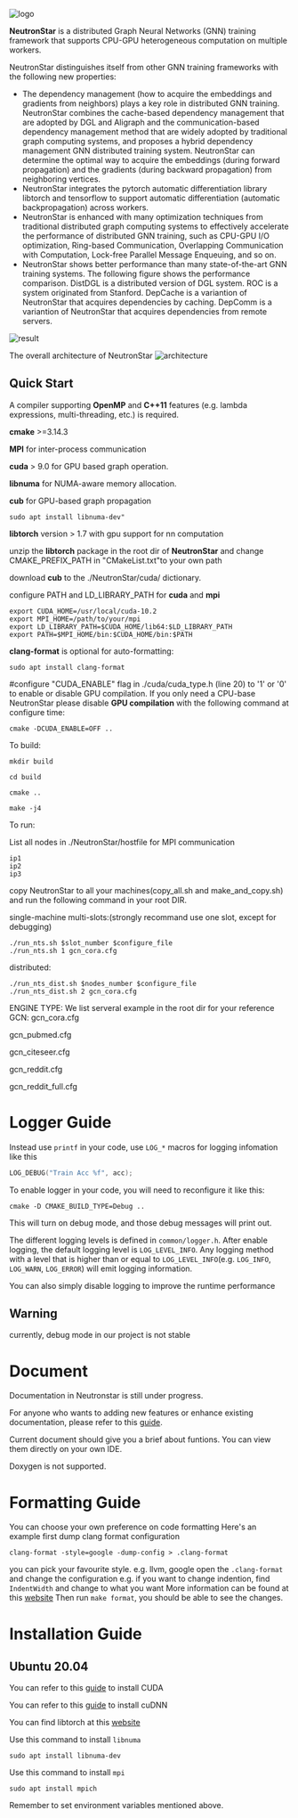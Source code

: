 ![logo](https://github.com/Wangqge/NeutronStarLite/blob/master/logo/logo.png)

**NeutronStar** is a distributed Graph Neural Networks (GNN) training framework that supports CPU-GPU heterogeneous computation on multiple workers. 

NeutronStar distinguishes itself from other GNN training frameworks with the following new properties:

 * The dependency management (how to acquire the embeddings and gradients from neighbors) plays a key role in distributed GNN training. NeutronStar combines the cache-based dependency management that are adopted by DGL and Aligraph and the communication-based dependency management method that are widely adopted by traditional graph computing systems, and proposes a hybrid dependency management GNN distributed training system. NeutronStar can determine the optimal way to acquire the embeddings (during forward propagation) and the gradients (during backward propagation) from neighboring vertices. 
 * NeutronStar integrates the pytorch automatic differentiation library libtorch and tensorflow to support automatic differentiation (automatic backpropagation) across workers. 
 * NeutronStar is enhanced with many optimization techniques from traditional distributed graph computing systems to effectively accelerate the performance of distributed GNN training, such as CPU-GPU I/O optimization, Ring-based Communication, Overlapping Communication with Computation, Lock-free Parallel Message Enqueuing, and so on.
 * NeutronStar shows better performance than many state-of-the-art GNN training systems. The following figure shows the performance comparison. DistDGL is a distributed version of DGL system. ROC is a system originated from Stanford. DepCache is a variantion of NeutronStar that acquires dependencies by caching. DepComm is a variantion of NeutronStar that acquires dependencies from remote servers.

![result](https://user-images.githubusercontent.com/11622204/157364687-39e7e4be-7494-41c2-a9f8-7835334b50ad.png)

The overall architecture of NeutronStar
![architecture](https://user-images.githubusercontent.com/11622204/157367313-275431a3-09f5-4a7c-a8eb-b86317ef6713.png)


## Quick Start

A compiler supporting **OpenMP** and **C++11** features (e.g. lambda expressions, multi-threading, etc.) is required.

**cmake** >=3.14.3

**MPI** for inter-process communication 

**cuda** > 9.0 for GPU based graph operation.

**libnuma** for NUMA-aware memory allocation.

**cub** for GPU-based graph propagation


```
sudo apt install libnuma-dev"
```

**libtorch** version > 1.7 with gpu support for nn computation

unzip the **libtorch** package in the root dir of **NeutronStar** and change CMAKE_PREFIX_PATH in "CMakeList.txt"to your own path

download **cub** to the ./NeutronStar/cuda/ dictionary.


configure PATH and LD_LIBRARY_PATH for **cuda** and **mpi**
```
export CUDA_HOME=/usr/local/cuda-10.2
export MPI_HOME=/path/to/your/mpi
export LD_LIBRARY_PATH=$CUDA_HOME/lib64:$LD_LIBRARY_PATH
export PATH=$MPI_HOME/bin:$CUDA_HOME/bin:$PATH
```

**clang-format** is optional for auto-formatting: 
```shell
sudo apt install clang-format
```

#configure "CUDA_ENABLE" flag in ./cuda/cuda_type.h (line 20) to '1' or '0' to enable or disable GPU compilation.
If you only need a CPU-base NeutronStar
please disable **GPU compilation** with the following command at configure time:
```shell
cmake -DCUDA_ENABLE=OFF ..
```

To build:
```shell
mkdir build

cd build

cmake ..

make -j4
```


To run:

List all nodes in ./NeutronStar/hostfile for MPI communication
```
ip1
ip2
ip3
```
copy NeutronStar to all your machines(copy_all.sh and make_and_copy.sh) and run the following command in your root DIR.

single-machine multi-slots:(strongly recommand use one slot, except for debugging)
```
./run_nts.sh $slot_number $configure_file
./run_nts.sh 1 gcn_cora.cfg
```
distributed:

```
./run_nts_dist.sh $nodes_number $configure_file
./run_nts_dist.sh 2 gcn_cora.cfg
```

ENGINE TYPE:
We list serveral example in the root dir for your reference
GCN:
gcn_cora.cfg

gcn_pubmed.cfg

gcn_citeseer.cfg

gcn_reddit.cfg

gcn_reddit_full.cfg

# Logger Guide

Instead use `printf` in your code, use `LOG_*` macros for logging infomation like this

```cpp
LOG_DEBUG("Train Acc %f", acc);
```

To enable logger in your code, you will need to reconfigure it like this:

```shell
cmake -D CMAKE_BUILD_TYPE=Debug ..
```

This will turn on debug mode, and those debug messages will print out.

The different logging levels is defined in `common/logger.h`. After enable logging, the default logging level is `LOG_LEVEL_INFO`. Any logging method with a level that is higher than or equal to `LOG_LEVEL_INFO`(e.g. `LOG_INFO`, `LOG_WARN`, `LOG_ERROR`) will emit logging information.

You can also simply disable logging to improve the runtime performance

## Warning

currently, debug mode in our project is not stable

# Document

Documentation in Neutronstar is still under progress.

For anyone who wants to adding new features or enhance existing documentation, please refer to this [guide](https://developer.lsst.io/cpp/api-docs.html).

Current document should give you a brief about funtions. You can view them directly on your own IDE.

Doxygen is not supported.

# Formatting Guide

You can choose your own preference on code formatting
Here's an example
first dump clang format configuration

```shell
clang-format -style=google -dump-config > .clang-format
```

you can pick your favourite style. e.g. llvm, google
open the `.clang-format` and change the configuration
e.g. if you want to change indention, find `IndentWidth` and change to what you want
More information can be found at this [website](https://bcain-llvm.readthedocs.io/projects/clang/en/latest/ClangFormatStyleOptions/)
Then run `make format`, you should be able to see the changes.

# Installation Guide

## Ubuntu 20.04

You can refer to this [guide](https://medium.com/@anarmammadli/how-to-install-cuda-11-4-on-ubuntu-18-04-or-20-04-63f3dee2099) to install CUDA

You can refer to this [guide](https://medium.com/geekculture/installing-cudnn-and-cuda-toolkit-on-ubuntu-20-04-for-machine-learning-tasks-f41985fcf9b2) to install cuDNN

You can find libtorch at this [website](https://pytorch.org/)

Use this command to install `libnuma`

```shell
sudo apt install libnuma-dev
```

Use this command to install `mpi`

```shell
sudo apt install mpich
```

Remember to set environment variables mentioned above.

